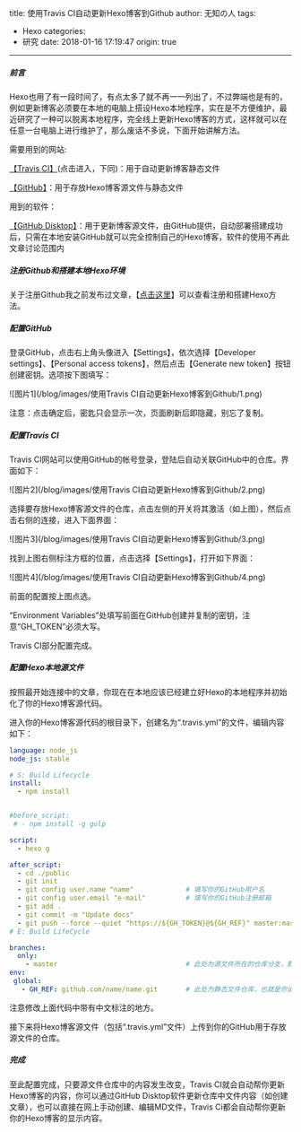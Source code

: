title: 使用Travis CI自动更新Hexo博客到Github
author: 无知の人
tags:
  - Hexo
categories:
  - 研究
date: 2018-01-16 17:19:47
origin: true
---
##### 前言 #####
Hexo也用了有一段时间了，有点太多了就不再一一列出了，不过弊端也是有的，例如更新博客必须要在本地的电脑上搭设Hexo本地程序，实在是不方便维护，最近研究了一种可以脱离本地程序，完全线上更新Hexo博客的方式，这样就可以在任意一台电脑上进行维护了，那么废话不多说，下面开始讲解方法。

需要用到的网站:

[【Travis CI】](https://www.travis-ci.org/)(点击进入，下同)：用于自动更新博客静态文件

[【GitHub】](https://github.com/)：用于存放Hexo博客源文件与静态文件

用到的软件：

[【GitHub Disktop】](https://desktop.github.com/)：用于更新博客源文件，由GitHub提供，自动部署搭建成功后，只需在本地安装GitHub就可以完全控制自己的Hexo博客，软件的使用不再此文章讨论范围内

<!-- more -->

##### 注册Github和搭建本地Hexo环境 #####
关于注册Github我之前发布过文章，【[点击这里](http://baipai.tk/2017/05/11/%E3%80%90%E5%8E%9F%E5%88%9B%E3%80%91%E5%B0%8F%E7%99%BD%E6%95%99%E4%BD%A0%E6%89%8B%E5%8A%A8%E6%90%AD%E5%BB%BAHexo%E5%8D%9A%E5%AE%A2%EF%BC%88Win%E7%89%88%EF%BC%89/)】可以查看注册和搭建Hexo方法。

##### 配置GitHub #####
登录GitHub，点击右上角头像进入【Settings】，依次选择【Developer settings】、【Personal access tokens】，然后点击【Generate new token】按钮创建密钥。选项按下图填写：

![图片1](/blog/images/使用Travis CI自动更新Hexo博客到Github/1.png)

注意：点击确定后，密匙只会显示一次，页面刷新后即隐藏，别忘了复制。

##### 配置Travis CI #####
Travis CI网站可以使用GitHub的帐号登录，登陆后自动关联GitHub中的仓库。界面如下：

![图片2](/blog/images/使用Travis CI自动更新Hexo博客到Github/2.png)

选择要存放Hexo博客源文件的仓库，点击左侧的开关将其激活（如上图），然后点击右侧的连接，进入下面界面：

![图片3](/blog/images/使用Travis CI自动更新Hexo博客到Github/3.png)

找到上图右侧标注方框的位置，点击选择【Settings】，打开如下界面：

![图片4](/blog/images/使用Travis CI自动更新Hexo博客到Github/4.png)

前面的配置按上图点选。

“Environment Variables”处填写前面在GitHub创建并复制的密钥，注意“GH_TOKEN”必须大写。

Travis CI部分配置完成。

##### 配置Hexo本地源文件 #####
按照最开始连接中的文章，你现在在本地应该已经建立好Hexo的本地程序并初始化了你的Hexo博客源代码。

进入你的Hexo博客源代码的根目录下，创建名为“.travis.yml”的文件，编辑内容如下：

```yml
language: node_js
node_js: stable

# S: Build Lifecycle
install:
  - npm install


#before_script:
 # - npm install -g gulp

script:
  - hexo g

after_script:
  - cd ./public
  - git init
  - git config user.name "name"             # 填写你的GitHub用户名
  - git config user.email "e-mail"          # 填写你的GitHub注册邮箱
  - git add .
  - git commit -m "Update docs"
  - git push --force --quiet "https://${GH_TOKEN}@${GH_REF}" master:master
# E: Build LifeCycle

branches:
  only:
    - master                                # 此处为源文件所在的仓库分支，默认master
env:
 global:
   - GH_REF: github.com/name/name.git       # 此处为静态文件仓库，也就是你设定GitHub Pages的仓库地址
```

注意修改上面代码中带有中文标注的地方。

接下来将Hexo博客源文件（包括“.travis.yml”文件）上传到你的GitHub用于存放源文件的仓库。

##### 完成 #####
至此配置完成，只要源文件仓库中的内容发生改变，Travis CI就会自动帮你更新Hexo博客的内容，你可以通过GitHub Disktop软件更新仓库中文件内容（如创建文章），也可以直接在网上手动创建、编辑MD文件，Travis Ci都会自动帮你更新你的Hexo博客的显示内容。